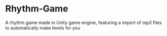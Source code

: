 # Rhythm-Game
A rhythm game made in Unity game engine, featuring a import of mp3 files to automatically make levels for you
